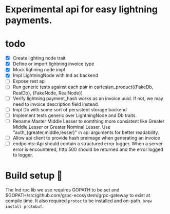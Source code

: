 # Experimental api for easy lightning payments.

# todo

- [x] Create lighting node trait
- [x] Define or import lightning invoice type
- [x] Mock lighning node impl
- [x] Impl LightningNode with lnd as backend
- [ ] Expose rest api
- [ ] Run generic tests against each pair in cartesian_product({FakeDb, RealDb}, {FakeNode, RealNode})
- [ ] Verify lightning payment_hash works as an invoice uuid. If not, we may need to invoice description field instead.
- [ ] Impl Db with some sort of persistent storage backend
- [ ] Implement tests generic over LightningNode and Db traits.
- [ ] Rename Master Middle Lesser to somthing more consistent like Greater Middle Lesser or 
      Greater Nominal Lesser. Use "auth\_{greater,middle,lesser}" in api arguments for better
	  readability.
- [ ] Allow api client to provide hash preimage when generating an invoice
- [ ] endpoints::Api should contain a structured error logger. When a server error is
      encountered, http 500 should be returned and the error logged to logger.

# Build setup 🤮

The lnd rpc lib we use requires GOPATH to be set and
$GOPATH/src/github.com/grpc-ecosystem/grpc-gateway to exist at compile time.
It also required `protoc` to be installed and on-path. `brew install protobuf`.
